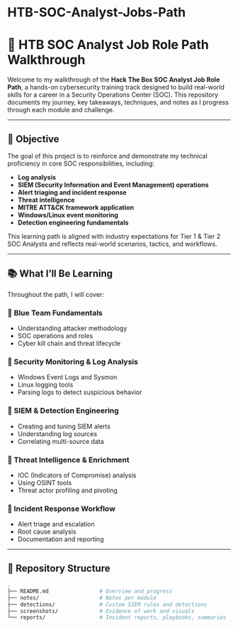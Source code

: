 # HTB-SOC-Analyst-Jobs-Path
# 🚨 HTB SOC Analyst Job Role Path Walkthrough

Welcome to my walkthrough of the **Hack The Box SOC Analyst Job Role Path**, a hands-on cybersecurity training track designed to build real-world skills for a career in a Security Operations Center (SOC). This repository documents my journey, key takeaways, techniques, and notes as I progress through each module and challenge.

---

## 🎯 Objective

The goal of this project is to reinforce and demonstrate my technical proficiency in core SOC responsibilities, including:

- **Log analysis**
- **SIEM (Security Information and Event Management) operations**
- **Alert triaging and incident response**
- **Threat intelligence**
- **MITRE ATT&CK framework application**
- **Windows/Linux event monitoring**
- **Detection engineering fundamentals**

This learning path is aligned with industry expectations for Tier 1 & Tier 2 SOC Analysts and reflects real-world scenarios, tactics, and workflows.

---

## 📚 What I’ll Be Learning

Throughout the path, I will cover:

### 🔹 Blue Team Fundamentals
- Understanding attacker methodology
- SOC operations and roles
- Cyber kill chain and threat lifecycle

### 🔹 Security Monitoring & Log Analysis
- Windows Event Logs and Sysmon
- Linux logging tools
- Parsing logs to detect suspicious behavior

### 🔹 SIEM & Detection Engineering
- Creating and tuning SIEM alerts
- Understanding log sources
- Correlating multi-source data

### 🔹 Threat Intelligence & Enrichment
- IOC (Indicators of Compromise) analysis
- Using OSINT tools
- Threat actor profiling and pivoting

### 🔹 Incident Response Workflow
- Alert triage and escalation
- Root cause analysis
- Documentation and reporting

---

## 📁 Repository Structure

```bash
.
├── README.md                # Overview and progress
├── notes/                   # Notes per module
├── detections/              # Custom SIEM rules and detections
├── screenshots/             # Evidence of work and visuals
└── reports/                 # Incident reports, playbooks, summaries



